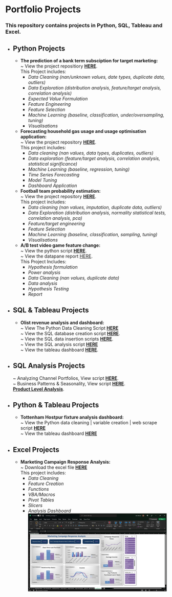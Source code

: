 # Portfolio Projects
### This repository contains projects in Python, SQL, Tableau and Excel.
* ## **Python Projects**
    *  **The prediction of a bank term subsciption for target marketing:**<br />
    ~ View the project repositiory **[HERE](https://github.com/JaW02/term_subscription_project)**.<br />
    This Project includes:
        * *Data Cleaning (nan/unknown values, date types, duplicate data, outliers)*
        * *Data Exploration (distribution analysis, feature/target analysis, correlation analysis)*
        * *Expected Value Formulation*
        * *Feature Engineering*
        * *Feature Selection*
        * *Machine Learning (baseline, classification, under/oversampling, tuning)*
        * *Visualisations*
    * **Forecasting household gas usage and usage optimisation application:**<br />
    ~ View the project repository **[HERE](https://github.com/JaW02/household-gas-forecast)**.<br />
    This project includes:
      * *Data cleaning (nan values, data types, duplicates, outliers)*
      * *Data exploration (feature/target analysis, correlation analysis, statistical significance)*
      * *Machine Learning (baseline, regression, tuning)*
      * *Time Series Forecasting*
      * *Model Tuning*
      * *Dashboard Application*
    * **Football team probability estimation:**<br />
    ~ View the project repository **[HERE](https://github.com/JaW02/The-Advantage-Over-Bookmakers)**.<br />
    This project includes:
      * *Data cleaning (nan values, imputation, duplicate data, outliers)*
      * *Data Exploration (distribution analysis, normality statistical tests, correlation analysis, pca)*
      * *Feature/target engineering*
      * *Feature Selection*
      * *Machine Learning (baseline, classification, sampling, tuning)*
      * *Visualisations*
    * **A/B test video game feature change:**<br />
    ~ View the python script **[HERE](https://github.com/JaW02/Data_Analytics_Portfolio/blob/main/ab_test/game_feature_ab_test.ipynb)**.<br />
    ~ View the datapane report [HERE](https://cloud.datapane.com/apps/0keDW47/game-feature-ab-test/).<br />
    This Project Includes:
      * *Hypothesis formulation*
      * *Power analysis*
      * *Data Cleaning (nan values, duplicate data)*
      * *Data analysis*
      * *Hypothesis Testing*
      * *Report*
* ## **SQL & Tableau Projects**
    * **Olist revenue analysis and dashboard:**<br />
    ~ View The Python Data Cleaning Script **[HERE](https://github.com/JaW02/Data_Analytics_Portfolio/blob/main/olist_revenue_dashboard/olist_data_cleaning.ipynb)**<br />
    ~ View the SQL database creation script **[HERE](https://github.com/JaW02/Data_Analytics_Portfolio/blob/main/olist_revenue_dashboard/create_tables_script.sql)**.<br />
    ~ View the SQL data insertion scripts **[HERE](https://github.com/JaW02/Data_Analytics_Portfolio/tree/main/olist_revenue_dashboard/sql_data_insertion_scripts)**.<br />
    ~ View the SQL analysis script **[HERE](https://github.com/JaW02/Data_Analytics_Portfolio/blob/main/olist_revenue_dashboard/olist_analytics.sql)**<br />
    ~ View the tableau dashboard **[HERE](https://public.tableau.com/app/profile/jake3064/viz/OlistRevenueAnalysis/Dashboard)**.<br />
* ## **SQL Analysis Projects**
    ~ Analyzing Channel Portfolios, View script **[HERE](SQL_Analysis/analyzing_channel_portfolios.sql)**.<br />
    ~ Business Patterns & Seasonality, View script **[HERE](SQL_Analysis/business_patterns_&_seasonality.sql)**.<br />
    **[Product Level Analysis]()**.<br />
* ## **Python & Tableau Projects**
    * **Tottenham Hostpur fixture analysis dashboard:**<br />
    ~ View the Python data cleaning | variable creation | web scrape script **[HERE](https://github.com/JaW02/Data_Analytics_Portfolio/blob/main/tottenham_analysis_dashboard/tottenham_analytics_data.ipynb)**<br />
    ~ View the tableau dashboard **[HERE](https://public.tableau.com/app/profile/jake3064/viz/tottenham_analytics/Dashboard2)**
* ## **Excel Projects**
   * **Marketing Campaign Response Analysis:**<br />
   ~ Download the excel file  **[HERE](https://github.com/JaW02/Data_Analytics_Portfolio/blob/main/marketing_campaign_analysis/marketing_campaign.xlsm)**<br />
   This project includes:
      * *Data Cleaning*
      * *Feature Creation*
      * *Functions*
      * *VBA/Macros*
      * *Pivot Tables*
      * *Slicers*
      * *Analysis Dashboard*<br />
![Marketing Campaign Analysis dashboard](https://github.com/JaW02/Data_Analytics_Portfolio/blob/main/marketing_campaign_analysis/MarketingDashboard.png "Marketing Campaign Analysis Dashboard")
